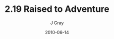 ---
title: '2.19 Raised to Adventure'
alt: 'Mysteries of the Arcana'
date: '2010-06-14'
author: 'J Gray'
artist: 'Keira'
chapter: '2 All the Way Down'
filler: false
---